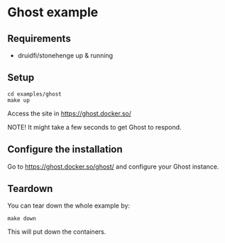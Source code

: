 # Ghost example

## Requirements

- druidfi/stonehenge up & running

## Setup

```console
cd examples/ghost
make up
```

Access the site in https://ghost.docker.so/

NOTE! It might take a few seconds to get Ghost to respond.

## Configure the installation

Go to https://ghost.docker.so/ghost/ and configure your Ghost instance.

## Teardown

You can tear down the whole example by:

```console
make down
```

This will put down the containers.
